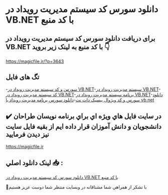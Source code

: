 # دانلود سورس کد سیستم مدیریت رویداد در VB.NET با کد منبع

## برای دریافت دانلود سورس کد سیستم مدیریت رویداد در VB.NET با کد منبع به لینک زیر بروید 👇

https://magicfile.ir/?p=3643

## تگ های فایل

-[سورس و کد سیستم مدیریت رویداد در VB.NET](https://magicfile.ir/product/%d8%b3%d9%88%d8%b1%d8%b3-%d9%88-%da%a9%d8%af-%d8%b3%db%8c%d8%b3%d8%aa%d9%85-%d9%85%d8%af%db%8c%d8%b1%db%8c%d8%aa-%d8%b1%d9%88%db%8c%d8%af%d8%a7%d8%af-%d8%af%d8%b1-vb-net/)-[سیستم مدیریت رویداد در VB.NET](https://magicfile.ir/product/%d8%b3%d9%88%d8%b1%d8%b3-%d9%88-%da%a9%d8%af-%d8%b3%db%8c%d8%b3%d8%aa%d9%85-%d9%85%d8%af%db%8c%d8%b1%db%8c%d8%aa-%d8%b1%d9%88%db%8c%d8%af%d8%a7%d8%af-%d8%af%d8%b1-vb-net/)-[کد سیستم مدیریت رویداد در VB.NET](https://magicfile.ir/product/%d8%b3%d9%88%d8%b1%d8%b3-%d9%88-%da%a9%d8%af-%d8%b3%db%8c%d8%b3%d8%aa%d9%85-%d9%85%d8%af%db%8c%d8%b1%db%8c%d8%aa-%d8%b1%d9%88%db%8c%d8%af%d8%a7%d8%af-%d8%af%d8%b1-vb-net/)-[برنامه سیستم مدیریت رویداد در VB.NET](https://magicfile.ir/product/%d8%b3%d9%88%d8%b1%d8%b3-%d9%88-%da%a9%d8%af-%d8%b3%db%8c%d8%b3%d8%aa%d9%85-%d9%85%d8%af%db%8c%d8%b1%db%8c%d8%aa-%d8%b1%d9%88%db%8c%d8%af%d8%a7%d8%af-%d8%af%d8%b1-vb-net/)-[دانلود سورس و کد ویژوال بیسیک دات نت](https://magicfile.ir/product/%d8%b3%d9%88%d8%b1%d8%b3-%d9%88-%da%a9%d8%af-%d8%b3%db%8c%d8%b3%d8%aa%d9%85-%d9%85%d8%af%db%8c%d8%b1%db%8c%d8%aa-%d8%b1%d9%88%db%8c%d8%af%d8%a7%d8%af-%d8%af%d8%b1-vb-net/)-[دانلود سورس برنامه مدیریت رویداد با vb.net](https://magicfile.ir/product/%d8%b3%d9%88%d8%b1%d8%b3-%d9%88-%da%a9%d8%af-%d8%b3%db%8c%d8%b3%d8%aa%d9%85-%d9%85%d8%af%db%8c%d8%b1%db%8c%d8%aa-%d8%b1%d9%88%db%8c%d8%af%d8%a7%d8%af-%d8%af%d8%b1-vb-net/)

## ✔️ در سايت فايل هاي ويژه اي براي برنامه نويسان طراحان دانشجويان و دانش آموزان قرار داده ايم از بقيه فايل سايت نيز ديدن فرماييد

https://magicfile.ir


## لينک دانلود اصلي 📥 :

[دانلود سورس کد سیستم مدیریت رویداد در VB.NET با کد منبع](https://magicfile.ir/product/%d8%b3%d9%88%d8%b1%d8%b3-%d9%88-%da%a9%d8%af-%d8%b3%db%8c%d8%b3%d8%aa%d9%85-%d9%85%d8%af%db%8c%d8%b1%db%8c%d8%aa-%d8%b1%d9%88%db%8c%d8%af%d8%a7%d8%af-%d8%af%d8%b1-vb-net/) 


🙏با تشکر از همراهي شما مشتاقانه در وبسایت منتظر شما دوست عزیز هستیم

